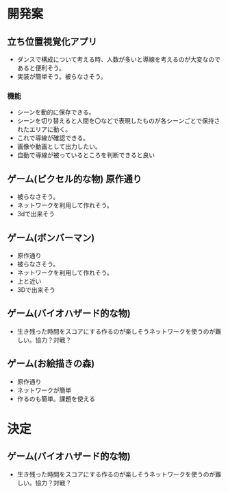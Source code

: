 # 開発案
 
## 立ち位置視覚化アプリ 
* ダンスで構成について考える時、人数が多いと導線を考えるのが大変なのであると便利そう。 
* 実装が簡単そう。被らなさそう。 
 
### 機能 
* シーンを動的に保存できる。 
* シーンを切り替えると人間を〇などで表現したものが各シーンごとで保持されたエリアに動く。 
* これで導線が確認できる。 
* 画像や動画として出力したい。 
* 自動で導線が被っているところを判断できると良い 
 
## ゲーム(ピクセル的な物) 原作通り 
* 被らなさそう。
* ネットワークを利用して作れそう。 
* 3dで出来そう
 
## ゲーム(ボンバーマン) 
* 原作通り 
* 被らなさそう。
* ネットワークを利用して作れそう。 
* 上と近い 
* 3Dで出来そう
 
## ゲーム(バイオハザード的な物) 
* 生き残った時間をスコアにする作るのが楽しそうネットワークを使うのが難しい。協力？対戦？ 

## ゲーム(お絵描きの森)
* 原作通り
* ネットワークが簡単
* 作るのも簡単。課題を使える

# 決定

## ゲーム(バイオハザード的な物) 
* 生き残った時間をスコアにする作るのが楽しそうネットワークを使うのが難しい。協力？対戦？